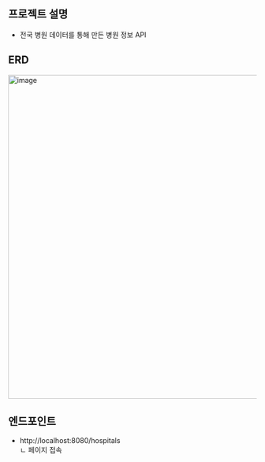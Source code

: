 ## 프로젝트 설명
- 전국 병원 데이터를 통해 만든 병원 정보 API 

## ERD
<img width="656" alt="image" src="https://user-images.githubusercontent.com/42718588/206074486-49ed687f-b20e-4f93-b6df-86af2a57d1d9.png">

## 엔드포인트
- http://localhost:8080/hospitals  
ㄴ 페이지 접속
